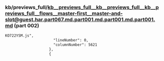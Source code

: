 ### kb/previews_full/kb__previews_full__kb__previews_full__kb__previews_full__flows__master-first__master-and-slot@guest.har.part067.md.part001.md.part001.md.part001.md (part 002)

```md
KO722YSM.js",
                      "lineNumber": 0,
                      "columnNumber": 5621
                    },
                    {
                
```

```
